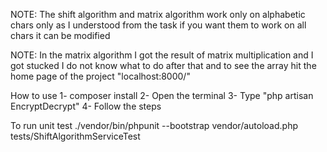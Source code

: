 NOTE: The shift algorithm and matrix algorithm work only on alphabetic chars only as I understood from the task if you want them to work on all chars it can be modified

NOTE: In the matrix algorithm I got the result of matrix multiplication and I got stucked I do not know what to do after that and to see the array hit the home page of the project "localhost:8000/"


How to use
1- composer install
2- Open the terminal 
3- Type "php artisan EncryptDecrypt"
4- Follow the steps


To run unit test 
./vendor/bin/phpunit --bootstrap vendor/autoload.php tests/ShiftAlgorithmServiceTest 
